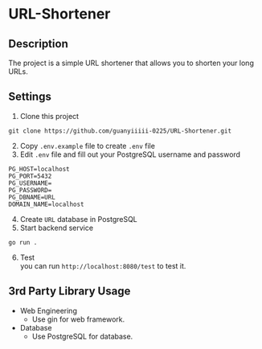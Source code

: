 # URL-Shortener
## Description
The project is a simple URL shortener that allows you to shorten your long URLs.
## Settings
1. Clone this project<br>
```
git clone https://github.com/guanyiiiii-0225/URL-Shortener.git
```
2. Copy `.env.example` file to create `.env` file
3. Edit `.env` file and fill out your PostgreSQL username and password<br>
```
PG_HOST=localhost
PG_PORT=5432
PG_USERNAME=
PG_PASSWORD=
PG_DBNAME=URL
DOMAIN_NAME=localhost
```
4. Create `URL` database in PostgreSQL
5. Start backend service<br>
```
go run .
```
6. Test<br>
you can run `http://localhost:8080/test` to test it.
## 3rd Party Library Usage
+ Web Engineering
  + Use gin for web framework.
+ Database
  + Use PostgreSQL for database.
